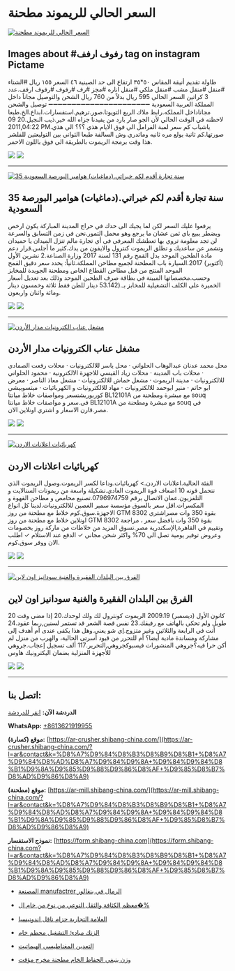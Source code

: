 # السعر الحالي للريموند مطحنة

<a href="https://swt.shibang-china.com/?l=ar&img&k=%D8%A7%D9%84%D8%B3%D8%B9%D8%B1+%D8%A7%D9%84%D8%AD%D8%A7%D9%84%D9%8A+%D9%84%D9%84%D8%B1%D9%8A%D9%85%D9%88%D9%86%D8%AF+%D9%85%D8%B7%D8%AD%D9%86%D8%A9" target="_blank">![السعر الحالي للريموند مطحنة](http://static.shibang-china.com/all-800x300/1244.jpg)</a>

## Images about #رفوف ارفف tag on instagram Pictame
طاولة تقديم أنيقة المقاس ٥٠*٣٥ ارتفاع الى حد الصينية ٤٦ السعر ١٥٥ ريال #الشتاء #منقل #منقل مشب #منقل ملكي #منقل اناره #مجز #رف #رفوف #رفوف ارفف.عدد 3 كراتين السعر الحالي 595 ريال بدلاً من 760 ريال الشحن والتوصيل مجاناً داخل المملكة العربية السعودية ➖➖➖➖➖➖➖➖➖➖➖➖➖➖➖➖➖➖➖➖➖➖ توصيل والشحن مجاناداخل المملكه.رابط ملاك الربع التويوتا.صور.ترهيم.استفسارات.ابداع.الخ.طبعا لاحظته في الوقت الحالي لأن الجو صار بارد من يفيدنا جزاه الله خير.ذيب النجيل.20 09 2011,04:22 PM.ياشباب كم سعر لمبة الفرامل الي فوق الايام هذي ؟؟؟ الي هذي صورتها.كم ثانية يولع مره ثانيه وماتدري وش السالفة طبعا الثواني بين التوليعتين للفلشر هذا وقت برمجة الريموت بالطريقة الي فوق باللون الاحمر.


<a href="https://whatsapp.shibangsoft.com/WhatsApp.php" target="_blank" title="WhatsApp">![](http://static.shibang-china.com/icon/whatsapp.png)</a> <a href="https://swt.shibang-china.com/?l=ar&icon&k=%D8%A7%D9%84%D8%B3%D8%B9%D8%B1+%D8%A7%D9%84%D8%AD%D8%A7%D9%84%D9%8A+%D9%84%D9%84%D8%B1%D9%8A%D9%85%D9%88%D9%86%D8%AF+%D9%85%D8%B7%D8%AD%D9%86%D8%A9" target="_blank">![](http://static.shibang-china.com/icon/chat-ar.png)</a>

---

<a href="https://swt.shibang-china.com/?l=ar&img&k=%D8%A7%D9%84%D8%B3%D8%B9%D8%B1+%D8%A7%D9%84%D8%AD%D8%A7%D9%84%D9%8A+%D9%84%D9%84%D8%B1%D9%8A%D9%85%D9%88%D9%86%D8%AF+%D9%85%D8%B7%D8%AD%D9%86%D8%A9" target="_blank">![35 سنة تجارة أقدم لكم خبراتي.(دماغيات) هوامير البورصة السعودية](http://static.shibang-china.com/all-800x300/343.jpg)</a>

## 35 سنة تجارة أقدم لكم خبراتي.(دماغيات) هوامير البورصة السعودية
يرفعوا عليك السعر لكن لما يجيك الى حدك في حراج المدينة المباركة يكون ارخص ويضطر يبيع باي ثمن عشان ما يرجع وهو محمل التمور.نحن في زمن التسابق والسرعة لن تجد معلومة تروي بها تعطشك المعرفي في أي تجارة مالم تنزل الميدان يا حميدان وتشمر عن ساعديك و تطلق الريموت كنترول والايفون من يدك.كثير ما أجلس.قرار دعم مادة الطحين الموحد بدل القمح رقم 131 لسنة 2017 وزارة الصناعة.2 تشرين الأول (أكتوبر) 2017.السيارة باب المطحنة لجميع مطاحن المملكة.ثانياً: يحدد سعر دقيق القمح الموحد المنتج من قبل مطاحن القطاع الخاص ومطحنة الجويدة للمخابز وحسب.مخصصاتها المبينة في بطاقة صرف الطحين الموحد وذلك بعد تعديل أسعار الخميرة على الكلف التشغيلية للمخابز بـ.(53.142 دينار للطن فقط ثلاثة وخمسون دينار ومائة واثنان واربعون.


<a href="https://whatsapp.shibangsoft.com/WhatsApp.php" target="_blank" title="WhatsApp">![](http://static.shibang-china.com/icon/whatsapp.png)</a> <a href="https://swt.shibang-china.com/?l=ar&icon&k=%D8%A7%D9%84%D8%B3%D8%B9%D8%B1+%D8%A7%D9%84%D8%AD%D8%A7%D9%84%D9%8A+%D9%84%D9%84%D8%B1%D9%8A%D9%85%D9%88%D9%86%D8%AF+%D9%85%D8%B7%D8%AD%D9%86%D8%A9" target="_blank">![](http://static.shibang-china.com/icon/chat-ar.png)</a>

---

<a href="https://swt.shibang-china.com/?l=ar&img&k=%D8%A7%D9%84%D8%B3%D8%B9%D8%B1+%D8%A7%D9%84%D8%AD%D8%A7%D9%84%D9%8A+%D9%84%D9%84%D8%B1%D9%8A%D9%85%D9%88%D9%86%D8%AF+%D9%85%D8%B7%D8%AD%D9%86%D8%A9" target="_blank">![مشغل عناب الكترونيات مدار الأردن](http://static.shibang-china.com/all-800x300/316.jpg)</a>

## مشغل عناب الكترونيات مدار الأردن
محل محمد عدنان عبدالوهاب الحلواني &middot; محل ياسر للالكترونيات &middot; محلات رفعت الصمادي &middot; محلات باب المدينة &middot; محلات زياد القيسي للاجهزة الالكترونية &middot; محمود الحلواني للالكترونيات &middot; مدينة الريموت &middot; مشغل حماش للالكترونيات &middot; مشغل معاذ الناصر &middot; معرض ابو حاتم &middot; منير ابوحمد للالكترونيات &middot; مهاد للالكترونيات و الكهربائيات &middot; ميتسوبيشي كوربوريشنسعر ومواصفات خلاط ميانتا BL12101A مع مبشرة ومطحنة من souq فى.سعر و مواصفات خلاط ميانتا BL12101A مع مبشرة ومطحنة من souq في مصر.قارن الاسعار و اشتري اونلاين الان.


<a href="https://whatsapp.shibangsoft.com/WhatsApp.php" target="_blank" title="WhatsApp">![](http://static.shibang-china.com/icon/whatsapp.png)</a> <a href="https://swt.shibang-china.com/?l=ar&icon&k=%D8%A7%D9%84%D8%B3%D8%B9%D8%B1+%D8%A7%D9%84%D8%AD%D8%A7%D9%84%D9%8A+%D9%84%D9%84%D8%B1%D9%8A%D9%85%D9%88%D9%86%D8%AF+%D9%85%D8%B7%D8%AD%D9%86%D8%A9" target="_blank">![](http://static.shibang-china.com/icon/chat-ar.png)</a>

---

<a href="https://swt.shibang-china.com/?l=ar&img&k=%D8%A7%D9%84%D8%B3%D8%B9%D8%B1+%D8%A7%D9%84%D8%AD%D8%A7%D9%84%D9%8A+%D9%84%D9%84%D8%B1%D9%8A%D9%85%D9%88%D9%86%D8%AF+%D9%85%D8%B7%D8%AD%D9%86%D8%A9" target="_blank">![كهربائيات اعلانات الاردن](http://static.shibang-china.com/all-800x300/1519.jpg)</a>

## كهربائيات اعلانات الاردن
الفئة الحالية.اعلانات الاردن.&gt; كهربائيات.وداعا لكسر الريموت.وصول الريموت الذي تتحمل قوته 10 اضعاف قوة الريموت العادي.تشكيلة واسعة من ريموتات الستالايت و التلفزيون.عمان الاتصال برقم 0796974759.تصنيع محامص و مطاحن القهوة و المكسرات.اقل سعر بالسوق مؤسسة سمير الغصين للالكترونيات.لدينا كل انواع الاجهزة.سوق.كوم خلاط مع مطحنة من روز GTM 8302 بقوة 350 وات مصراشتري اونلاين خلاط مع مطحنة من روز GTM 8302 بقوة 350 وات بافضل سعر ، مراجعة وتقييم في القاهرة,الإسكندرية مصر.تسوق المزيد من خلاطات من ماركة روز بخصومات وعروض توفير يومية تصل الى 70% واكثر شحن مجاني ✓ الدفع عند الاستلام ✓ اطلب الان ووفر سوق.كوم.


<a href="https://whatsapp.shibangsoft.com/WhatsApp.php" target="_blank" title="WhatsApp">![](http://static.shibang-china.com/icon/whatsapp.png)</a> <a href="https://swt.shibang-china.com/?l=ar&icon&k=%D8%A7%D9%84%D8%B3%D8%B9%D8%B1+%D8%A7%D9%84%D8%AD%D8%A7%D9%84%D9%8A+%D9%84%D9%84%D8%B1%D9%8A%D9%85%D9%88%D9%86%D8%AF+%D9%85%D8%B7%D8%AD%D9%86%D8%A9" target="_blank">![](http://static.shibang-china.com/icon/chat-ar.png)</a>

---

<a href="https://swt.shibang-china.com/?l=ar&img&k=%D8%A7%D9%84%D8%B3%D8%B9%D8%B1+%D8%A7%D9%84%D8%AD%D8%A7%D9%84%D9%8A+%D9%84%D9%84%D8%B1%D9%8A%D9%85%D9%88%D9%86%D8%AF+%D9%85%D8%B7%D8%AD%D9%86%D8%A9" target="_blank">![الفرق بين البلدان الفقيرة والغنية سودانيز اون لاين](http://static.shibang-china.com/all-800x300/1117.jpg)</a>

## الفرق بين البلدان الفقيرة والغنية سودانيز اون لاين
20 كانون الأول (ديسمبر) 2009.19 الريموت كونترول لك ولك لوحدك.20 إذا مضى وقت طويل ولم تحكي بالهاتف مع رفيقك.23 نفس قصة الشعر قد تستمر لسنين,ربما عقود.24 أنت في الرابعة والثلاثين وغير متزوج.إي شو يعني.وهل هذا يكفى عندى أم أهدف إلى مشاركة ومساندة مادية أيضا؟ أم للتحرر من قيود أسرتى الحالية، والهرب من منزل لم أكن حرا فيه؟جروهي المنشورات فيسبوكجروهي,التحرير.117 ألف تسجيل إعجاب.جروهي للأجهزة المنزلية بضمان اليكترونيك هاوس‏


<a href="https://whatsapp.shibangsoft.com/WhatsApp.php" target="_blank" title="WhatsApp">![](http://static.shibang-china.com/icon/whatsapp.png)</a> <a href="https://swt.shibang-china.com/?l=ar&icon&k=%D8%A7%D9%84%D8%B3%D8%B9%D8%B1+%D8%A7%D9%84%D8%AD%D8%A7%D9%84%D9%8A+%D9%84%D9%84%D8%B1%D9%8A%D9%85%D9%88%D9%86%D8%AF+%D9%85%D8%B7%D8%AD%D9%86%D8%A9" target="_blank">![](http://static.shibang-china.com/icon/chat-ar.png)</a>

---
## اتصل بنا:

**الدردشة الآن:** [انقر للدردشة](https://swt.shibang-china.com?l=ar&contact&k=%D8%A7%D9%84%D8%B3%D8%B9%D8%B1+%D8%A7%D9%84%D8%AD%D8%A7%D9%84%D9%8A+%D9%84%D9%84%D8%B1%D9%8A%D9%85%D9%88%D9%86%D8%AF+%D9%85%D8%B7%D8%AD%D9%86%D8%A9)

**WhatsApp:**  [+8613621919955](https://whatsapp.shibangsoft.com/WhatsApp.php)

**موقع (كسارة):** [https://ar-crusher.shibang-china.com/](https://ar-crusher.shibang-china.com/?l=ar&contact&k=%D8%A7%D9%84%D8%B3%D8%B9%D8%B1+%D8%A7%D9%84%D8%AD%D8%A7%D9%84%D9%8A+%D9%84%D9%84%D8%B1%D9%8A%D9%85%D9%88%D9%86%D8%AF+%D9%85%D8%B7%D8%AD%D9%86%D8%A9)

**موقع (مطحنة):** [https://ar-mill.shibang-china.com/](https://ar-mill.shibang-china.com/?l=ar&contact&k=%D8%A7%D9%84%D8%B3%D8%B9%D8%B1+%D8%A7%D9%84%D8%AD%D8%A7%D9%84%D9%8A+%D9%84%D9%84%D8%B1%D9%8A%D9%85%D9%88%D9%86%D8%AF+%D9%85%D8%B7%D8%AD%D9%86%D8%A9)

**نموذج الاستفسار:** [https://form.shibang-china.com](https://form.shibang-china.com?l=ar&contact&k=%D8%A7%D9%84%D8%B3%D8%B9%D8%B1+%D8%A7%D9%84%D8%AD%D8%A7%D9%84%D9%8A+%D9%84%D9%84%D8%B1%D9%8A%D9%85%D9%88%D9%86%D8%AF+%D9%85%D8%B7%D8%AD%D9%86%D8%A9)

* [المصنعة manufactrer الرمال في بنغالور](../26/%D8%A7%D9%84%D9%85%D8%B5%D9%86%D8%B9%D8%A9%20manufactrer%20%D8%A7%D9%84%D8%B1%D9%85%D8%A7%D9%84%20%D9%81%D9%8A%20%D8%A8%D9%86%D8%BA%D8%A7%D9%84%D9%88%D8%B1.md)

* [معظم الكثافة والثقل النوعي من نوع من خام ال�%](../26/%D9%85%D8%B9%D8%B8%D9%85%20%D8%A7%D9%84%D9%83%D8%AB%D8%A7%D9%81%D8%A9%20%D9%88%D8%A7%D9%84%D8%AB%D9%82%D9%84%20%D8%A7%D9%84%D9%86%D9%88%D8%B9%D9%8A%20%D9%85%D9%86%20%D9%86%D9%88%D8%B9%20%D9%85%D9%86%20%D8%AE%D8%A7%D9%85%20%D8%A7%D9%84%EF%BF%BD%25.md)

* [العلامة التجارية حزام ناقل اندونيسيا](../28/%D8%A7%D9%84%D8%B9%D9%84%D8%A7%D9%85%D8%A9%20%D8%A7%D9%84%D8%AA%D8%AC%D8%A7%D8%B1%D9%8A%D8%A9%20%D8%AD%D8%B2%D8%A7%D9%85%20%D9%86%D8%A7%D9%82%D9%84%20%D8%A7%D9%86%D8%AF%D9%88%D9%86%D9%8A%D8%B3%D9%8A%D8%A7.md)

* [الزنك مبادئ التشغيل محطم خام](../26/%D8%A7%D9%84%D8%B2%D9%86%D9%83%20%D9%85%D8%A8%D8%A7%D8%AF%D8%A6%20%D8%A7%D9%84%D8%AA%D8%B4%D8%BA%D9%8A%D9%84%20%D9%85%D8%AD%D8%B7%D9%85%20%D8%AE%D8%A7%D9%85.md)

* [التعدين المغناطيسي الهيماتيت](../27/%D8%A7%D9%84%D8%AA%D8%B9%D8%AF%D9%8A%D9%86%20%D8%A7%D9%84%D9%85%D8%BA%D9%86%D8%A7%D8%B7%D9%8A%D8%B3%D9%8A%20%D8%A7%D9%84%D9%87%D9%8A%D9%85%D8%A7%D8%AA%D9%8A%D8%AA.md)

* [وزن ينبغي الحفاظ الخام مطحنة مخرج مؤقت](../26/%D9%88%D8%B2%D9%86%20%D9%8A%D9%86%D8%A8%D8%BA%D9%8A%20%D8%A7%D9%84%D8%AD%D9%81%D8%A7%D8%B8%20%D8%A7%D9%84%D8%AE%D8%A7%D9%85%20%D9%85%D8%B7%D8%AD%D9%86%D8%A9%20%D9%85%D8%AE%D8%B1%D8%AC%20%D9%85%D8%A4%D9%82%D8%AA.md)
